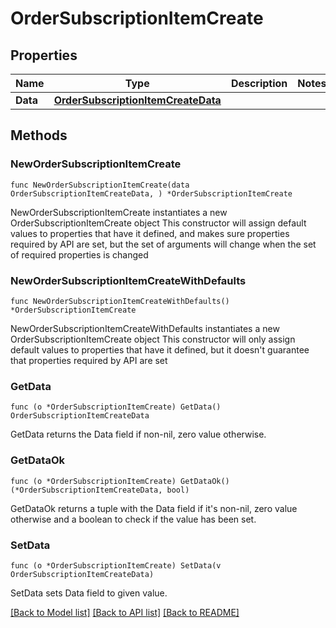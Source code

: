 # OrderSubscriptionItemCreate

## Properties

Name | Type | Description | Notes
------------ | ------------- | ------------- | -------------
**Data** | [**OrderSubscriptionItemCreateData**](OrderSubscriptionItemCreateData.md) |  | 

## Methods

### NewOrderSubscriptionItemCreate

`func NewOrderSubscriptionItemCreate(data OrderSubscriptionItemCreateData, ) *OrderSubscriptionItemCreate`

NewOrderSubscriptionItemCreate instantiates a new OrderSubscriptionItemCreate object
This constructor will assign default values to properties that have it defined,
and makes sure properties required by API are set, but the set of arguments
will change when the set of required properties is changed

### NewOrderSubscriptionItemCreateWithDefaults

`func NewOrderSubscriptionItemCreateWithDefaults() *OrderSubscriptionItemCreate`

NewOrderSubscriptionItemCreateWithDefaults instantiates a new OrderSubscriptionItemCreate object
This constructor will only assign default values to properties that have it defined,
but it doesn't guarantee that properties required by API are set

### GetData

`func (o *OrderSubscriptionItemCreate) GetData() OrderSubscriptionItemCreateData`

GetData returns the Data field if non-nil, zero value otherwise.

### GetDataOk

`func (o *OrderSubscriptionItemCreate) GetDataOk() (*OrderSubscriptionItemCreateData, bool)`

GetDataOk returns a tuple with the Data field if it's non-nil, zero value otherwise
and a boolean to check if the value has been set.

### SetData

`func (o *OrderSubscriptionItemCreate) SetData(v OrderSubscriptionItemCreateData)`

SetData sets Data field to given value.



[[Back to Model list]](../README.md#documentation-for-models) [[Back to API list]](../README.md#documentation-for-api-endpoints) [[Back to README]](../README.md)


